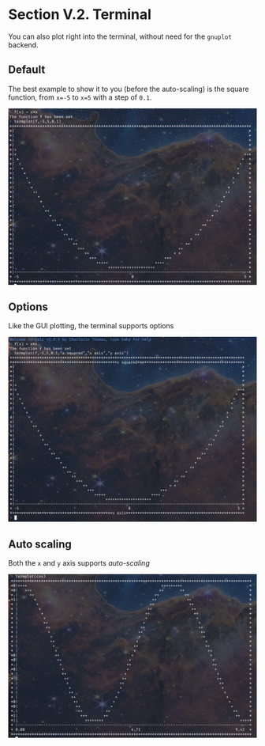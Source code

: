 # Section V.2. Terminal
You can also plot right into the terminal, without need for the `gnuplot`
backend.

## Default
The best example to show it to you (before the auto-scaling) is the square
function, from `x=-5` to `x=5` with a step of `0.1`.

![plot_term](/assets/plot_term_x_squared.png)

## Options
Like the GUI plotting, the terminal supports options

![plot_term_option](/assets/plot_term_x_squared_labels.png)

## Auto scaling
Both the `x` and `y` axis supports _auto-scaling_ 

![plot_term_scaling](/assets/termplot_cos.png)

